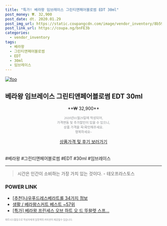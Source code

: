 ```yaml
--- 
title: "특가! 베라왕 임브레이스 그린티앤페어블로썸 EDT 30ml" 
post_money: ₩. 32,900 
post_date: dt. 2020.01.29 
post_img_url: https://static.coupangcdn.com/image/vendor_inventory/8b59/ad0058f21ee0562e0a3e70d9f5227997e3aef33973e516ec86f870aba16a.jpg 
post_link_url: https://coupa.ng/bnFE3b 
categories: 
  - vendor_inventory 
tags: 
  - 베라왕 
  - 그린티앤페어블로썸 
  - EDT 
  - 30ml 
  - 임브레이스 
--- 
```

[![foo](https://static.coupangcdn.com/image/vendor_inventory/8b59/ad0058f21ee0562e0a3e70d9f5227997e3aef33973e516ec86f870aba16a.jpg)](https://coupa.ng/bnFE3b) 

## 베라왕 임브레이스 그린티앤페어블로썸 EDT 30ml 
<p style="text-align: center;">**₩ 32,900**</p> 
<p style="text-align: center;"><span style="color: #898c8f; font-family: Georgia,Times,serif; font-size: 0.75em;">2020년01월29일에 작성되어, <br>가격변동 및 추가할인이 있을 수 있으니,<br> 상품 가격을 꼭!확인해주세요.<br>행복하세요~</span> 
</p>	 
<div markdown="0" style="text-align: center;"><a href="https://coupa.ng/bnFE3b" class="btn btn--success">상품가격 및 후기 보러가기</a></div> 
<br><br> 
  #베라왕 #그린티앤페어블로썸 #EDT #30ml #임브레이스 
<hr> 

> 시간은 인간이 소비하는 가장 가치 있는 것이다. - 테오프라스토스 


### POWER LINK

* <a href="https://blog.naver.com/fasyy4321/221787435471" target="_blank">[추천]나우푸드레스베라트롤 34가지 정보</a>
* <a href="https://blog.naver.com/santokki14/221787507801" target="_blank">생활 / 베라왕스커트 베스트 ~57위</a>
* <a href="https://blog.naver.com/sakai111/221787622974" target="_blank">[특가] 베라왕 프린세스 오브 하트 오 드 뚜왈렛 스프...</a>

<span style="color: #898c8f; font-family: Georgia,Times,serif; font-size: 0.55em;">파트너스활동으로 작성자에게 일정액의 커미션이 제공될수 있습니다.</span> 
